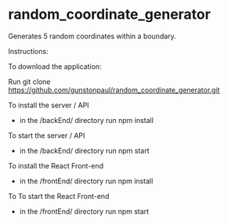 # random_coordinate_generator
Generates 5 random coordinates within a boundary. 

Instructions: 

To download the application: 

Run git clone https://github.com/gunstonpaul/random_coordinate_generator.git

To install the server / API 

- in the /backEnd/ directory run npm install

To start the server / API 
- in the /backEnd/ directory run npm start


To install the React Front-end
- in the /frontEnd/ directory run npm install

To To start the React Front-end
- in the /frontEnd/ directory run npm start